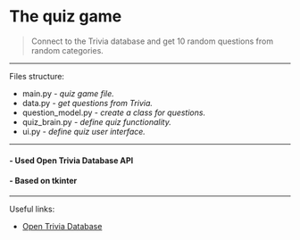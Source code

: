 # The quiz game

> Connect to the Trivia database and get 10 random questions from random categories.
---
Files structure:
* main.py - _quiz game file._
* data.py - _get questions from Trivia._
* question_model.py - _create a class for questions._
* quiz_brain.py - _define quiz functionality._
* ui.py - _define quiz user interface._
---
#### - Used Open Trivia Database API
#### - Based on tkinter
---
Useful links:  
- [Open Trivia Database](https://opentdb.com/)

